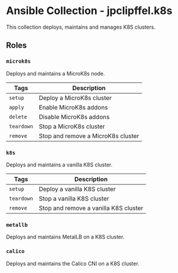 # Ansible Collection - jpclipffel.k8s

This collection deploys, maintains and manages K8S clusters.

## Roles

### `microk8s`
Deploys and maintains a MicroK8s node.

| Tags       | Description                        |
|------------|------------------------------------|
| `setup`    | Deploy a MicroK8s cluster          |
| `apply`    | Enable MicroK8s addons             |
| `delete`   | Disable MicroK8s addons            |
| `teardown` | Stop a MicroK8s cluster            |
| `remove`   | Stop and remove a MicroK8s cluster |

### `k8s`
Deploys and maintains a vanilla K8S cluster.

| Tags       | Description                           |
|------------|---------------------------------------|
| `setup`    | Deploy a vanilla K8S cluster          |
| `teardown` | Stop a vanilla K8S cluster            |
| `remove`   | Stop and remove a vanilla K8S cluster |

### `metallb`
Deploys and maintains MetalLB on a K8S cluster.

### `calico`
Deploys and maintains the Calico CNI on a K8S cluster.